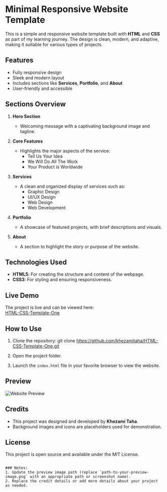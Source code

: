 
# Minimal Responsive Website Template

This is a simple and responsive website template built with **HTML** and **CSS** as part of my learning journey. The design is clean, modern, and adaptive, making it suitable for various types of projects.

## Features
- Fully responsive design
- Sleek and modern layout
- Includes sections like **Services**, **Portfolio**, and **About**
- User-friendly and accessible

## Sections Overview
1. **Hero Section**  
   - Welcoming message with a captivating background image and tagline.
   
2. **Core Features**  
   - Highlights the major aspects of the service:  
     - Tell Us Your Idea  
     - We Will Do All The Work  
     - Your Product is Worldwide  

3. **Services**  
   - A clean and organized display of services such as:  
     - Graphic Design  
     - UI/UX Design  
     - Web Design  
     - Web Development  

4. **Portfolio**  
   - A showcase of featured projects, with brief descriptions and visuals.

5. **About**  
   - A section to highlight the story or purpose of the website.

## Technologies Used
- **HTML5**: For creating the structure and content of the webpage.
- **CSS3**: For styling and ensuring responsiveness.

## Live Demo
The project is live and can be viewed here:  
[HTML-CSS-Template-One](https://khezamitaha.github.io/HTML-CSS-Template-One/)

## How to Use
1. Clone the repository:
   git clone https://github.com/khezamitaha/HTML-CSS-Template-One.git

2. Open the project folder.
3. Launch the `index.html` file in your favorite browser to view the website.

## Preview
![Website Preview](images/Preview_image.png)

## Credits
- This project was designed and developed by **Khezami Taha**.  
- Background images and icons are placeholders used for demonstration.

## License
This project is open source and available under the MIT License.
```

### Notes:
1. Update the preview image path (replace `path-to-your-preview-image.png` with an appropriate path or screenshot name).
2. Replace the credit details or add more details about your project as needed.